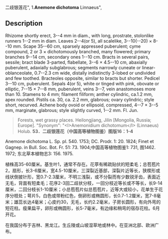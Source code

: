 二歧银莲花",
1.**Anemone dichotoma** Linnaeus",

## Description
Rhizome shortly erect, 3--4 mm in diam., with long, prostrate, stolonlike runners 1--2 mm in diam. Leaves 2--4(or 5), all scalelike, 3--10(--20) × 8--10 mm. Scape 35--60 cm, sparsely appressed puberulent; cyme compound, 2 or 3 × dichotomously branched, many flowered; primary branches 9--14 cm, secondary ones 1--10 cm. Bracts in several pairs, sessile; bract blade 3-parted, flabellate, 3--6 × 4.5--10 cm, abaxially puberulent, adaxially subglabrous; segments narrowly cuneate or linear-oblanceolate, 0.7--2.3 cm wide, distally indistinctly 3-lobed or undivided and few toothed. Bracteoles opposite, similar to bracts but shorter. Pedicel 3--10 cm, puberulent. Sepals 4(or 5), white or tinged with pink, obovate or elliptic, 7--15 × 7--8 mm, puberulent, veins 3--7, vein anastomoses more than 10. Stamens to 4 mm; filament filiform; anther cylindric, ca.1.2 mm, apex rounded. Pistils ca. 30, ca. 2.2 mm, glabrous; ovary cylindric; style short, recurved. Achene body ovoid or ellipsoid, compressed, 4--7 × 3--5 mm, marginate, glabrous; style slightly curved, 1--2 mm. Fl. Jun.

> Forests, wet grassy places. Heilongjiang, Jilin [Mongolia, Russia; Europe].
  "Synonym": "&lt;I&gt;Anemonidium dichotomum&lt;/I&gt; (Linnaeus) Holub.
**53．二歧银莲花（中国高等植物图鉴）图版16：1-4**

Anemone dichotoma L. Sp. pl. 540. 1753; DC. Prodr. 1: 20. 1824; Finet et Gagnep. in Bull. Soc. Bot. Fr. 51: 73. 1904;中国高等植物图鉴1: 731, 图1462. 1972; 东北草本植物志3: 156. 1975.

植株高35-60厘米。基生叶1，通常不存在。花葶有稀疏贴伏的短柔毛；总苞苞片2，扇形，长3-6厘米，宽4.5-10厘米，三深裂近基部，深裂片近等长，狭楔形或线状倒披针形，宽0.7-2.3厘米，不明三浅裂，或不分裂而有少数锐牙齿，表面近无毛，背面有短柔毛；花序2-3回二歧状分枝，一回分枝近等长或不等长，长9-14厘米，二回分枝长1-10厘米；小总苞苞片似总苞苞片，近等大或较小，花单生于花序分枝处；萼片5，白色或带粉红色，倒卵形或椭圆形，长0.7-1.2厘米，宽7-8毫米；雄蕊长达4毫米；心皮约30，无毛，长约2.2毫米，子房长圆形，有向外弯的短花柱。瘦果扁平，卵形或椭圆形，长5-7毫米，有边缘和稍弯的宿存花柱。6月开花。

在我国分布于吉林、黑龙江。生丘陵或山坡湿草地或林中。在亚洲北部、欧洲广布。
